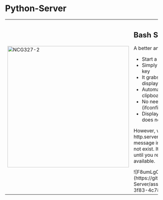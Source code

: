 # Python-Server
<table>
  <tr>
    <td>
<img src="https://github.com/behindd/Python-Server-MadeEasy/assets/76596012/b5e8a0a9-1e21-4f12-bd4b-f8097b1d0b95" alt="NCG327-2" width="400" height="400">
    </td>
    <td>
      <h2>Bash Script</h2>
      <p>A better and faster way to execute:</p>
      <ul>
        <li>Start a Python HTTP server</li>
        <li>Simply type 'eh' and hit the tab key</li>
        <li>It grabs the tun0 IP address and displays it in the terminal</li>
        <li>Automatically saves the URL to the clipboard</li>
        <li>No need for manual IP checking (ifconfig)</li>
        <li>Displays an error message if tun0 does not exist</li>
      </ul>
      <p>However, when using 'python3 -m http.server,' you won't receive a message indicating that 'tun0' does not exist. It continues to run as usual until you realize that 'tun0' is not available.</p>
    ![F8umLgOWYAAaW2_](https://github.com/behindd/Python-Server/assets/76596012/c632d553-3f83-4c78-acfd-f1634a988c9b)
    </td>
  </tr>
</table>
